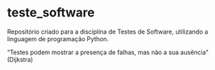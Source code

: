 # teste_software
Repositório criado para a disciplina de Testes de Software, utilizando a linguagem de programação Python.  

“Testes podem mostrar a presença de falhas, mas não a sua ausência” (Dijkstra)
